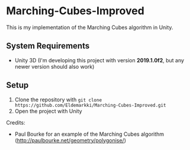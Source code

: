 # Marching-Cubes-Improved
This is my implementation of the Marching Cubes algorithm in Unity.

## System Requirements
  - Unity 3D (I'm developing this project with version **2019.1.0f2**, but any newer version should also work)

## Setup
  1. Clone the repository with `git clone https://github.com/Eldemarkki/Marching-Cubes-Improved.git`
  2. Open the project with Unity

Credits:
- Paul Bourke for an example of the Marching Cubes algorithm (http://paulbourke.net/geometry/polygonise/)
